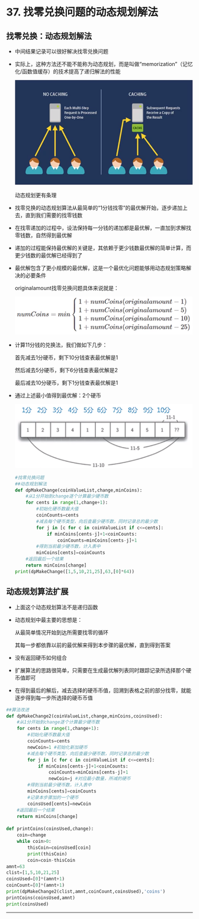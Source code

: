 # 37. 找零兑换问题的动态规划解法

## 找零兑换：动态规划解法

- 中间结果记录可以很好解决找零兑换问题
- 实际上，这种方法还不能不能称为动态规划，而是叫做“memorization”（记忆化/函数值缓存）的技术提高了递归解法的性能

    ![37%20%E6%89%BE%E9%9B%B6%E5%85%91%E6%8D%A2%E9%97%AE%E9%A2%98%E7%9A%84%E5%8A%A8%E6%80%81%E8%A7%84%E5%88%92%E8%A7%A3%E6%B3%95%20923cdce072294bb79ca696e3f4170403.png](37%20%E6%89%BE%E9%9B%B6%E5%85%91%E6%8D%A2%E9%97%AE%E9%A2%98%E7%9A%84%E5%8A%A8%E6%80%81%E8%A7%84%E5%88%92%E8%A7%A3%E6%B3%95%20923cdce072294bb79ca696e3f4170403.png)

    动态规划更有条理

- 找零兑换的动态规划算法从最简单的“1分钱找零”的最优解开始，逐步递加上去，直到我们需要的找零钱数
- 在找零递加的过程中，设法保持每一分钱的递加都是最优解，一直加到求解找零钱数，自然得到最优解
- 递加的过程能保持最优解的关键是，其依赖于更少钱数最优解的简单计算，而更少钱数的最优解已经得到了
- 最优解包含了更小规模的最优解，这是一个最优化问题能够用动态规划策略解决的必要条件

    originalamount找零兑换问题具体来说就是：

    ![37%20%E6%89%BE%E9%9B%B6%E5%85%91%E6%8D%A2%E9%97%AE%E9%A2%98%E7%9A%84%E5%8A%A8%E6%80%81%E8%A7%84%E5%88%92%E8%A7%A3%E6%B3%95%20923cdce072294bb79ca696e3f4170403%201.png](37%20%E6%89%BE%E9%9B%B6%E5%85%91%E6%8D%A2%E9%97%AE%E9%A2%98%E7%9A%84%E5%8A%A8%E6%80%81%E8%A7%84%E5%88%92%E8%A7%A3%E6%B3%95%20923cdce072294bb79ca696e3f4170403%201.png)

- 计算11分钱的兑换法，我们做如下几步：

    首先减去1分硬币，剩下10分钱查表最优解是1

    然后减去5分硬币，剩下6分钱查表最优解是2

    最后减去10分硬币，剩下1分钱查表最优解是1

- 通过上述最小值得到最优解：2个硬币

    ![37%20%E6%89%BE%E9%9B%B6%E5%85%91%E6%8D%A2%E9%97%AE%E9%A2%98%E7%9A%84%E5%8A%A8%E6%80%81%E8%A7%84%E5%88%92%E8%A7%A3%E6%B3%95%20923cdce072294bb79ca696e3f4170403%202.png](37%20%E6%89%BE%E9%9B%B6%E5%85%91%E6%8D%A2%E9%97%AE%E9%A2%98%E7%9A%84%E5%8A%A8%E6%80%81%E8%A7%84%E5%88%92%E8%A7%A3%E6%B3%95%20923cdce072294bb79ca696e3f4170403%202.png)

    ```python
    #找零兑换问题
    ##动态规划解法
    def dpMakeChange(coinValueList,change,minCoins):
        #从1分开始到change逐个计算最少硬币数
        for cents in range(1,change+1):
            #初始化硬币数最大值
            coinCounts=cents
            #减去每个硬币类型，向后查最少硬币数，同时记录总的最少数
            for j in [c for c in coinValueList if c<=cents]:
                if minCoins[cents-j]+1<coinCounts:
                    coinCounts=minCoins[cents-j]+1
            #得到当前最少硬币数，计入表中
            minCoins[cents]=coinCounts
        #返回最后一个结果
        return minCoins[change]
    print(dpMakeChange([1,5,10,21,25],63,[0]*64))
    ```

## 动态规划算法扩展

                                                                                                                               

- 上面这个动态规划算法不是递归函数
- 动态规划中最主要的思想是：

    从最简单情况开始到达所需要找零的循环

    其每一步都依靠以前的最优解来得到本步骤的最优解，直到得到答案

- 没有返回硬币如何组合
- 扩展算法的思路很简单，只需要在生成最优解列表同时跟踪记录所选择那个硬币值即可
- 在得到最后的解后，减去选择的硬币币值，回溯到表格之前的部分找零，就能逐步得到每一步所选择的硬币币值

```python
##算法改进
def dpMakeChange2(coinValueList,change,minCoins,coinsUsed):
    #从1分开始到change逐个计算最少硬币数
    for cents in range(1,change+1):
        #初始化硬币数最大值
        coinCounts=cents
        newCoin=1 #初始化新加硬币
        #减去每个硬币类型，向后查最少硬币数，同时记录总的最少数
        for j in [c for c in coinValueList if c<=cents]:
            if minCoins[cents-j]+1<coinCounts:
                coinCounts=minCoins[cents-j]+1
                newCoin=j #对应最小数量，所减的硬币
        #得到当前最少硬币数，计入表中
        minCoins[cents]=coinCounts
        #记录本步骤加的一个硬币
        coinsUsed[cents]=newCoin
    #返回最后一个结果
    return minCoins[change]

def printCoins(coinsUsed,change):
    coin=change
    while coin>0:
        thisCoin=coinsUsed[coin]
        print(thisCoin)
        coin=coin-thisCoin
amnt=63
clist=[1,5,10,21,25]
coinsUsed=[0]*(amnt+1)
coinCount=[0]*(amnt+1)
print(dpMakeChange2(clist,amnt,coinCount,coinsUsed),'coins')
printCoins(coinsUsed,amnt)
print(coinsUsed)
```

---